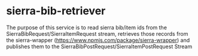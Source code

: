 # sierra-bib-retriever
The purpose of this service is to read sierra bib/item ids from the SierraBibRequest/SierraItemRequest stream, retrieves those records from the sierra-wrapper (https://www.npmjs.com/package/sierra-wrapper) and publishes them to the SierraBibPostRequest/SierraItemPostRequest Stream
